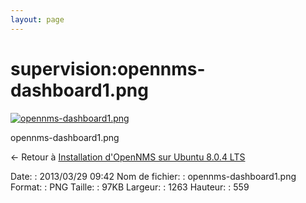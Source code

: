 ```yaml
---
layout: page
---
```


supervision:opennms-dashboard1.png
==================================

[![opennms-dashboard1.png](..//assets/media/supervision/opennms-dashboard1.png@cache=&w=900&h=398 "opennms-dashboard1.png")](..//assets/media/supervision/opennms-dashboard1.png@cache= "Afficher le fichier original")

opennms-dashboard1.png

← Retour à [Installation d'OpenNMS sur Ubuntu 8.0.4
LTS](../../opennms/install-on-ubuntu.html "opennms:install-on-ubuntu")

Date:
:   2013/03/29 09:42
Nom de fichier:
:   opennms-dashboard1.png
Format:
:   PNG
Taille:
:   97KB
Largeur:
:   1263
Hauteur:
:   559

